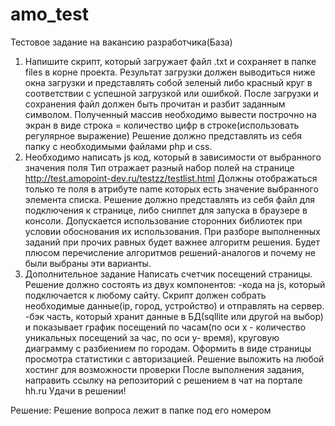 # amo_test
Тестовое задание на вакансию разработчика(База)
1) Напишите скрипт, который загружает файл .txt и сохраняет в папке files в корне
проекта. Результат загрузки должен выводиться ниже окна загрузки и представлять собой
зеленый либо красный круг в соответствии с успешной загрузкой или ошибкой.
После загрузки и сохранения файл должен быть прочитан и разбит заданным символом.
Полученный массив необходимо вывести построчно на экран в виде строка = количество
цифр в строке(использовать регулярное выражение)
Решение должно представлять из себя папку с необходимыми файлами php и css.
2) Необходимо написать js код, который в зависимости от выбранного значения поля Тип
отражает разный набор полей на странице http://test.amopoint-dev.ru/testzz/testlist.html
Должны отображаться только те поля в атрибуте name которых есть значение
выбранного элемента списка.
Решение должно представлять из себя файл для подключения к странице, либо
сниппет для запуска в браузере в консоли.
Допускается использование сторонних библиотек при условии обоснования их
использования. При разборе выполненных заданий при прочих равных будет важнее
алгоритм решения. Будет плюсом перечисление алгоритмов решений-аналогов и почему
не были выбраны эти варианты.
3) Дополнительное задание
Написать счетчик посещений страницы. Решение должно состоять из двух компонентов:
-кода на js, который подключается к любому сайту. Скрипт должен собрать
необходимые данные(ip, город, устройство) и отправлять на сервер.
-бэк часть, который хранит данные в БД(sqllite или другой на выбор) и
показывает график посещений по часам(по оси х - количество уникальных
посещений за час, по оси y- время), круговую диаграмму с разбиением по городам.
Оформить в виде страницы просмотра статистики с авторизацией. Решение
выложить на любой хостинг для возможности проверки
После выполнения задания, направить ссылку на репозиторий с решением в
чат на портале hh.ru
Удачи в решении!

Решение: 
Решение вопроса лежит в папке под его номером
